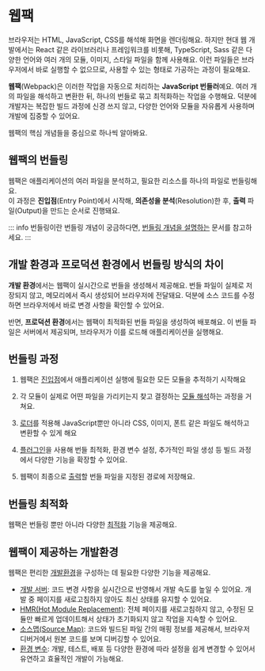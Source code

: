 # 웹팩

브라우저는 HTML, JavaScript, CSS를 해석해 화면을 렌더링해요. 하지만 현대 웹 개발에서는 React 같은 라이브러리나 프레임워크를 비롯해, TypeScript, Sass 같은 다양한 언어와 여러 개의 모듈, 이미지, 스타일 파일을 함께 사용해요. 이런 파일들은 브라우저에서 바로 실행할 수 없으므로, 사용할 수 있는 형태로 가공하는 과정이 필요해요.

**웹팩**(Webpack)은 이러한 작업을 자동으로 처리하는 **JavaScript 번들러**예요. 여러 개의 파일을 해석하고 변환한 뒤, 하나의 번들로 묶고 최적화하는 작업을 수행해요. 덕분에 개발자는 복잡한 빌드 과정에 신경 쓰지 않고, 다양한 언어와 모듈을 자유롭게 사용하며 개발에 집중할 수 있어요.

웹팩의 핵심 개념들을 중심으로 하나씩 알아봐요.

## 웹팩의 번들링

웹팩은 애플리케이션의 여러 파일을 분석하고, 필요한 리소스를 하나의 파일로 번들링해요.<br />
이 과정은 **진입점**(Entry Point)에서 시작해, **의존성을 분석**(Resolution)한 후, **출력** 파일(Output)을 만드는 순서로 진행돼요.

::: info 번들링이란
번들링 개념이 궁금하다면, [번들링 개념을 설명하는](/overview) 문서를 참고하세요.
:::

## 개발 환경과 프로덕션 환경에서 번들링 방식의 차이

**개발 환경**에서는 웹팩이 실시간으로 번들을 생성해서 제공해요.
번들 파일이 실제로 저장되지 않고, 메모리에서 즉시 생성되어 브라우저에 전달돼요.
덕분에 소스 코드를 수정하면 브라우저에서 바로 변경 사항을 확인할 수 있어요.

반면, **프로덕션 환경**에서는 웹팩이 최적화된 번들 파일을 생성하여 배포해요.
이 번들 파일은 서버에서 제공되며, 브라우저가 이를 로드해 애플리케이션을 실행해요.

## 번들링 과정

1. 웹팩은 [진입점](../reference/entry)에서 애플리케이션 실행에 필요한 모든 모듈을 추적하기 시작해요

2. 각 모듈이 실제로 어떤 파일을 가리키는지 찾고 결정하는 [모듈 해석](../reference/resolution)하는 과정을 거쳐요.

3. [로더](../reference/loader)를 적용해 JavaScript뿐만 아니라 CSS, 이미지, 폰트 같은 파일도 해석하고 변환할 수 있게 해요

4. [플러그인](../reference/plugin)을 사용해 번들 최적화, 환경 변수 설정, 추가적인 파일 생성 등 빌드 과정에서 다양한 기능을 확장할 수 있어요.

5. 웹팩이 최종으로 [출력](../reference/output)할 번들 파일을 지정된 경로에 저장해요.

## 번들링 최적화

웹팩은 번들링 뿐만 아니라 다양한 [최적화](../reference/optimization) 기능을 제공해요.

## 웹팩이 제공하는 개발환경

웹팩은 편리한 [개발환경](../reference/dev/overview)을 구성하는 데 필요한 다양한 기능을 제공해요.

- [개발 서버](../reference/dev/dev-server): 코드 변경 사항을 실시간으로 반영해서 개발 속도를 높일 수 있어요. 개발 중 페이지를 새로고침하지 않아도 최신 상태를 유지할 수 있어요.
- [HMR(Hot Module Replacement)](../reference/dev/hmr): 전체 페이지를 새로고침하지 않고, 수정된 모듈만 빠르게 업데이트해서 상태가 초기화되지 않고 작업을 지속할 수 있어요.
- [소스맵(Source Map)](../reference/dev/source-map): 코드와 빌드된 파일 간의 매핑 정보를 제공해서, 브라우저 디버거에서 원본 코드를 보며 디버깅할 수 있어요.
- [환경 변수](../reference/dev/env-variable): 개발, 테스트, 배포 등 다양한 환경에 따라 설정을 쉽게 변경할 수 있어서 유연하고 효율적인 개발이 가능해요.
